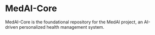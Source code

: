 # MedAI-Core
MedAI-Core is the foundational repository for the MedAI project, an AI-driven personalized health management system.
